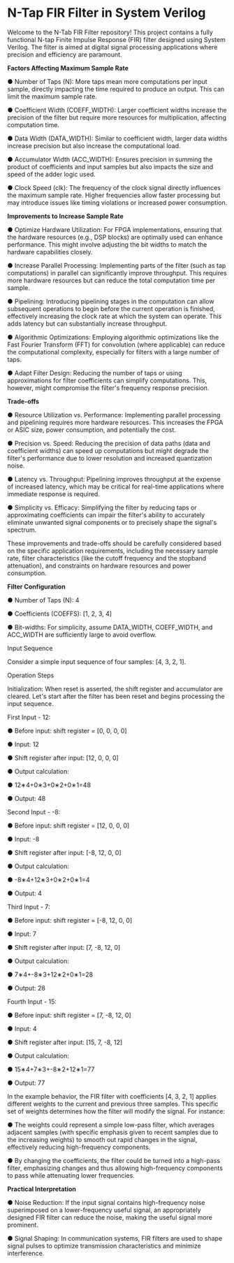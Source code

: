 # N-Tap FIR Filter in System Verilog
Welcome to the N-Tab FIR Filter repository! This project contains a fully functional N-tap Finite Impulse Response (FIR) filter designed using System Verilog. The filter is aimed at digital signal processing applications where precision and efficiency are paramount.

**Factors Affecting Maximum Sample Rate**

● Number of Taps (N): More taps mean more computations per input sample,
directly impacting the time required to produce an output. This can limit the
maximum sample rate.

● Coefficient Width (COEFF_WIDTH): Larger coefficient widths increase the precision
of the filter but require more resources for multiplication, affecting computation
time.

● Data Width (DATA_WIDTH): Similar to coefficient width, larger data widths increase
precision but also increase the computational load.

● Accumulator Width (ACC_WIDTH): Ensures precision in summing the product of
coefficients and input samples but also impacts the size and speed of the adder
logic used.

● Clock Speed (clk): The frequency of the clock signal directly influences the
maximum sample rate. Higher frequencies allow faster processing but may
introduce issues like timing violations or increased power consumption.

**Improvements to Increase Sample Rate**

● Optimize Hardware Utilization: For FPGA implementations, ensuring that the
hardware resources (e.g., DSP blocks) are optimally used can enhance
performance. This might involve adjusting the bit widths to match the hardware
capabilities closely.

● Increase Parallel Processing: Implementing parts of the filter (such as tap
computations) in parallel can significantly improve throughput. This requires
more hardware resources but can reduce the total computation time per sample.

● Pipelining: Introducing pipelining stages in the computation can allow
subsequent operations to begin before the current operation is finished,
effectively increasing the clock rate at which the system can operate. This adds
latency but can substantially increase throughput.

● Algorithmic Optimizations: Employing algorithmic optimizations like the Fast
Fourier Transform (FFT) for convolution (where applicable) can reduce the
computational complexity, especially for filters with a large number of taps.

● Adapt Filter Design: Reducing the number of taps or using approximations for
filter coefficients can simplify computations. This, however, might compromise
the filter's frequency response precision.

**Trade-offs**

● Resource Utilization vs. Performance: Implementing parallel processing and
pipelining requires more hardware resources. This increases the FPGA or ASIC
size, power consumption, and potentially the cost.

● Precision vs. Speed: Reducing the precision of data paths (data and coefficient
widths) can speed up computations but might degrade the filter's performance
due to lower resolution and increased quantization noise.

● Latency vs. Throughput: Pipelining improves throughput at the expense of
increased latency, which may be critical for real-time applications where
immediate response is required.

● Simplicity vs. Efficacy: Simplifying the filter by reducing taps or approximating
coefficients can impair the filter's ability to accurately eliminate unwanted signal
components or to precisely shape the signal's spectrum.

These improvements and trade-offs should be carefully considered based on the
specific application requirements, including the necessary sample rate, filter
characteristics (like the cutoff frequency and the stopband attenuation), and constraints
on hardware resources and power consumption.

**Filter Configuration**

● Number of Taps (N): 4

● Coefficients (COEFFS): [1, 2, 3, 4]

● Bit-widths: For simplicity, assume DATA_WIDTH, COEFF_WIDTH, and ACC_WIDTH are
sufficiently large to avoid overflow.

Input Sequence

Consider a simple input sequence of four samples: [4, 3, 2, 1].

Operation Steps

Initialization: When reset is asserted, the shift register and accumulator are
cleared. Let's start after the filter has been reset and begins processing the input
sequence.

First Input - 12:

● Before input: shift register = [0, 0, 0, 0]

● Input: 12

● Shift register after input: [12, 0, 0, 0]

● Output calculation:

● 12∗4+0∗3+0∗2+0∗1=48

● Output: 48

Second Input - -8:

● Before input: shift register = [12, 0, 0, 0]

● Input: -8

● Shift register after input: [-8, 12, 0, 0]

● Output calculation:

● -8∗4+12∗3+0∗2+0∗1=4

● Output: 4

Third Input - 7:

● Before input: shift register = [-8, 12, 0, 0]

● Input: 7

● Shift register after input: [7, -8, 12, 0]

● Output calculation:

● 7∗4+-8∗3+12∗2+0∗1=28

● Output: 28

Fourth Input - 15:

● Before input: shift register = [7, -8, 12, 0]

● Input: 4

● Shift register after input: [15, 7, -8, 12]

● Output calculation:

● 15∗4+7∗3+-8∗2+12∗1=77

● Output: 77

In the example behavior, the FIR filter with coefficients [4, 3, 2, 1] applies different
weights to the current and previous three samples. This specific set of weights
determines how the filter will modify the signal. For instance:

● The weights could represent a simple low-pass filter, which averages adjacent
samples (with specific emphasis given to recent samples due to the increasing
weights) to smooth out rapid changes in the signal, effectively reducing
high-frequency components.

● By changing the coefficients, the filter could be turned into a high-pass filter,
emphasizing changes and thus allowing high-frequency components to pass
while attenuating lower frequencies.

**Practical Interpretation**

● Noise Reduction: If the input signal contains high-frequency noise superimposed
on a lower-frequency useful signal, an appropriately designed FIR filter can
reduce the noise, making the useful signal more prominent.

● Signal Shaping: In communication systems, FIR filters are used to shape signal
pulses to optimize transmission characteristics and minimize interference.
